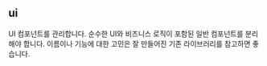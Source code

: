 ## ui

UI 컴포넌트를 관리합니다.
순수한 UI와 비즈니스 로직이 포함된 일반 컴포넌트를 분리해야 합니다.
이름이나 기능에 대한 고민은 잘 만들어진 기존 라이브러리를 참고하면 좋습니다.
